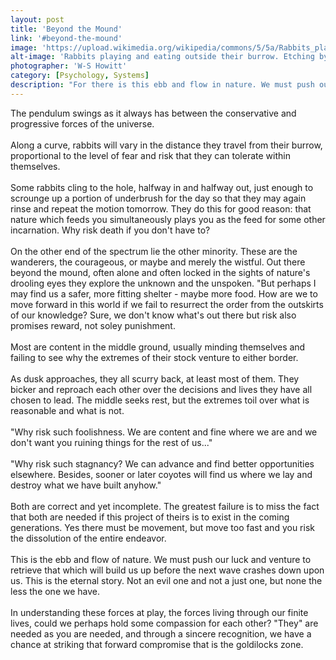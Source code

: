 ```yaml
---
layout: post
title: 'Beyond the Mound'
link: '#beyond-the-mound'
image: 'https://upload.wikimedia.org/wikipedia/commons/5/5a/Rabbits_playing_and_eating_outside_their_burrow._Etching_by_Wellcome_V0021563.jpg'
alt-image: 'Rabbits playing and eating outside their burrow. Etching by W-S Howitt, ca 1798.'
photographer: 'W-S Howitt'
category: [Psychology, Systems]
description: "For there is this ebb and flow in nature. We must push our luck and venture to retrieve that which will build us up before the next wave crashes down. Nothing else provides the greatest gift we can muster: meaning: the reason for being despite all its comings and goings."
---
```


The pendulum swings as it always has between the conservative and progressive forces of the universe.
<br>
<br>
Along a curve, rabbits will vary in the distance they travel from their burrow, proportional to the level of fear and risk that they can tolerate within themselves.
<br>
<br>
Some rabbits cling to the hole, halfway in and halfway out, just enough to scrounge up a portion of underbrush for the day so that they may again rinse and repeat the motion tomorrow. They do this for good reason: that nature which feeds you simultaneously plays you as the feed for some other incarnation. Why risk death if you don't have to?
<br>
<br>
On the other end of the spectrum lie the other minority. These are the wanderers, the courageous, or maybe and merely the wistful. Out there beyond the mound, often alone and often locked in the sights of nature's drooling eyes they explore the unknown and the unspoken. "But perhaps I may find us a safer, more fitting shelter - maybe more food. How are we to move forward in this world if we fail to resurrect the order from the outskirts of our knowledge? Sure, we don't know what's out there but risk also promises reward, not soley punishment.
<br>
<br>
Most are content in the middle ground, usually minding themselves and failing to see why the extremes of their stock venture to either border.
<br>
<br>
As dusk approaches, they all scurry back, at least most of them. They bicker and reproach each other over the decisions and lives they have all chosen to lead. The middle seeks rest, but the extremes toil over what is reasonable and what is not. 
<br>
<br>
"Why risk such foolishness. We are content and fine where we are and we don't want you ruining things for the rest of us..."
<br>
<br>
"Why risk such stagnancy? We can advance and find better opportunities elsewhere. Besides, sooner or later coyotes will find us where we lay and destroy what we have built anyhow."
<br>
<br>
Both are correct and yet incomplete. The greatest failure is to miss the fact that both are needed if this project of theirs is to exist in the coming generations. Yes there must be movement, but move too fast and you risk the dissolution of the entire endeavor.
<br>
<br>
This is the ebb and flow of nature. We must push our luck and venture to retrieve that which will build us up before the next wave crashes down upon us. This is the eternal story. Not an evil one and not a just one, but none the less the one we have.
<br>
<br>
In understanding these forces at play, the forces living through our finite lives, could we perhaps hold some compassion for each other? "They" are needed as you are needed, and through a sincere recognition, we have a chance at striking that forward compromise that is the goldilocks zone. 